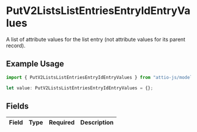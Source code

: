 # PutV2ListsListEntriesEntryIdEntryValues

A list of attribute values for the list entry (not attribute values for its parent record).

## Example Usage

```typescript
import { PutV2ListsListEntriesEntryIdEntryValues } from "attio-js/models/operations/putv2listslistentriesentryid.js";

let value: PutV2ListsListEntriesEntryIdEntryValues = {};
```

## Fields

| Field       | Type        | Required    | Description |
| ----------- | ----------- | ----------- | ----------- |